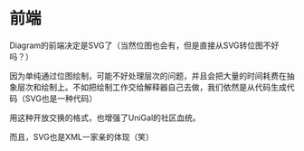 # 前端

Diagram的前端决定是SVG了（当然位图也会有，但是直接从SVG转位图不好吗？）

因为单纯通过位图绘制，可能不好处理层次的问题，并且会把大量的时间耗费在抽象层次和绘制上。不如把绘制工作交给解释器自己去做，我们依然是从代码生成代码（SVG也是一种代码）

用这种开放交换的格式，也增强了UniGal的社区血统。

而且，SVG也是XML一家亲的体现（笑）